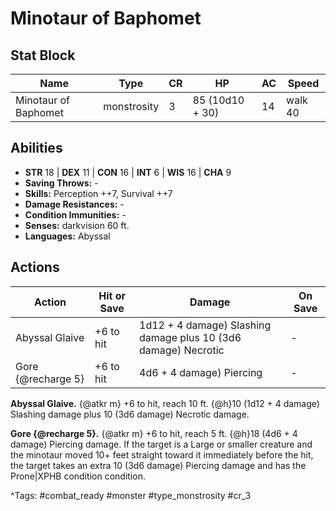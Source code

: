 # Minotaur of Baphomet

## Stat Block

| Name | Type | CR | HP | AC | Speed |
|------|------|----|----|----|-------|
| Minotaur of Baphomet | monstrosity | 3 | 85 (10d10 + 30) | 14 | walk 40 |

## Abilities

- **STR** 18 | **DEX** 11 | **CON** 16 | **INT** 6 | **WIS** 16 | **CHA** 9
- **Saving Throws:** -  
- **Skills:** Perception ++7, Survival ++7  
- **Damage Resistances:** -  
- **Condition Immunities:** -  
- **Senses:** darkvision 60 ft.  
- **Languages:** Abyssal


## Actions

| Action | Hit or Save | Damage | On Save |
|--------|--------------|--------|----------|
| Abyssal Glaive | +6 to hit | 1d12 + 4 damage) Slashing damage plus 10 (3d6 damage) Necrotic | - |
| Gore {@recharge 5} | +6 to hit | 4d6 + 4 damage) Piercing | - |

**Abyssal Glaive.** {@atkr m} +6 to hit, reach 10 ft. {@h}10 (1d12 + 4 damage) Slashing damage plus 10 (3d6 damage) Necrotic damage.

**Gore {@recharge 5}.** {@atkr m} +6 to hit, reach 5 ft. {@h}18 (4d6 + 4 damage) Piercing damage. If the target is a Large or smaller creature and the minotaur moved 10+ feet straight toward it immediately before the hit, the target takes an extra 10 (3d6 damage) Piercing damage and has the Prone|XPHB condition condition.


^Tags: #combat_ready #monster #type_monstrosity #cr_3